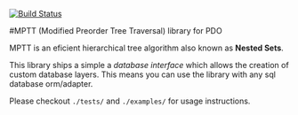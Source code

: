 [![Build Status](https://travis-ci.org/thiagof/cobra-mptt.svg?branch=master)](https://travis-ci.org/thiagof/cobra-mptt)

#MPTT (Modified Preorder Tree Traversal) library for PDO

MPTT is an eficient hierarchical tree algorithm also known as **Nested Sets**.

This library ships a simple a *database interface* which allows the creation of custom database layers. This means you can use the library with any sql database orm/adapter.

Please checkout `./tests/` and `./examples/` for usage instructions.